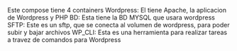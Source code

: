 Este compose tiene 4 containers
Wordpress: El tiene Apache, la aplicacion de Wordpress y PHP
BD: Esta tiene la BD MYSQL que usara wordpress
SFTP: Este es un sftp, que se conecta al volumen de wordpress, para poder subir y bajar archivos
WP_CLI: Esta es una herramienta para realizar tareas a travez de comandos para Wordpress
